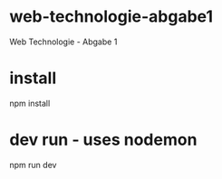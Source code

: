 # web-technologie-abgabe1
Web Technologie - Abgabe 1

# install
npm install

# dev run - uses nodemon
npm run dev
